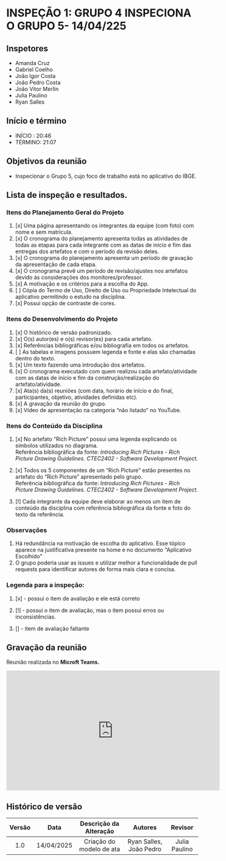 # INSPEÇÃO 1: GRUPO 4 INSPECIONA O GRUPO 5- 14/04/225

## Inspetores
- Amanda Cruz
- Gabriel Coelho
- João Igor Costa
- João Pedro Costa
- João Vitor Merlin
- Julia Paulino
- Ryan Salles

## Início e término
- INÍCIO : 20:46
- TÉRMINO: 21:07

## Objetivos da reunião
- Inspecionar o Grupo 5, cujo foco de trabalho está no aplicativo do IBGE.

## Lista de inspeção e resultados.

### Itens do Planejamento Geral do Projeto
1. [x] Uma página apresentando os integrantes da equipe (com foto) com nome e sem matrícula.
2. [x] O cronograma do planejamento apresenta todas as atividades de todas as etapas para cada integrante com as datas de início e fim das entregas dos artefatos e com o período da revisão deles.
3. [x] O cronograma do planejamento apresenta um período de gravação da apresentação de cada etapa.
4. [x] O cronograma prevê um período de revisão/ajustes nos artefatos devido às considerações dos monitores/professor.
5. [x] A motivação e os critérios para a escolha do App.
6. [ ] Cópia do Termo de Uso, Direito de Uso ou Propriedade Intelectual do aplicativo permitindo o estudo na disciplina.
7. [x] Possui opção de contraste de cores.

### Itens do Desenvolvimento do Projeto
1. [x] O histórico de versão padronizado.
2. [x] O(s) autor(es) e o(s) revisor(es) para cada artefato.
3. [x] Referências bibliográficas e/ou bibliografia em todos os artefatos.
4. [ ] As tabelas e imagens possuem legenda e fonte e elas são chamadas dentro do texto.
5. [x] Um texto fazendo uma introdução dos artefatos.
6. [x] O cronograma executado com quem realizou cada artefato/atividade com as datas de início e fim da construção/realização do artefato/atividade.
7. [x] Ata(s) da(s) reuniões (com data, horário de início e do final, participantes, objetivo, atividades definidas etc).
8. [x] A gravação da reunião do grupo.
9. [x] Vídeo de apresentação na categoria “não listado” no YouTube.

### Itens do Conteúdo da Disciplina
1. [x] No artefato “Rich Picture” possui uma legenda explicando os símbolos utilizados no diagrama.  
    Referência bibliográfica da fonte: *Introducing Rich Pictures - Rich Picture Drawing Guidelines. CTEC2402 - Software Development Project.*  

2. [x] Todos os 5 componentes de um “Rich Picture” estão presentes no artefato do “Rich Picture” apresentado pelo grupo.  
    Referência bibliográfica da fonte: *Introducing Rich Pictures - Rich Picture Drawing Guidelines. CTEC2402 - Software Development Project.*  
    
3. [!] Cada integrante da equipe deve elaborar ao menos um item de conteúdo da disciplina com referência bibliográfica da fonte e foto do texto da referência.

### Observações
1. Há redundância na motivação de escolha do aplicativo. Esse tópico aparece na justificativa presente na home e no documento "Aplicativo Escolhido"
2. O grupo poderia usar as issues e utilizar melhor a funcionalidade de pull requests para identificar autores de forma mais clara e concisa.

### Legenda para a inspeção:
1. [x] - possui o item de avaliação e ele está correto

2. [!] - possui o item de avaliação, mas o item possui erros ou inconsistências.

3. [] - item de avaliação faltante

## Gravação da reunião

Reunião realizada no **Microft Teams.**

<iframe width="560" height="315" src="https://www.youtube.com/embed/dQMCIPQ6WIc?si=G5euwLcXrBi49KsJ" title="YouTube video player" frameborder="0" allow="accelerometer; autoplay; clipboard-write; encrypted-media; gyroscope; picture-in-picture; web-share" referrerpolicy="strict-origin-when-cross-origin" allowfullscreen></iframe>

## Histórico de versão

| Versão |    Data    |    Descrição da Alteração   |         Autores       |       Revisor     |
| :----: | :--------: | :-------------------------: | :-------------------: | :---------------: |
|  1.0   | 14/04/2025 | Criação do modelo de ata         |       Ryan Salles, João Pedro     |    Julia Paulino   |

